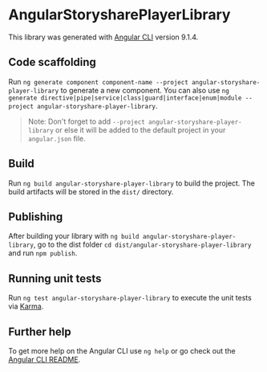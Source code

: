 # AngularStorysharePlayerLibrary

This library was generated with [Angular CLI](https://github.com/angular/angular-cli) version 9.1.4.

## Code scaffolding

Run `ng generate component component-name --project angular-storyshare-player-library` to generate a new component. You can also use `ng generate directive|pipe|service|class|guard|interface|enum|module --project angular-storyshare-player-library`.
> Note: Don't forget to add `--project angular-storyshare-player-library` or else it will be added to the default project in your `angular.json` file. 

## Build

Run `ng build angular-storyshare-player-library` to build the project. The build artifacts will be stored in the `dist/` directory.

## Publishing

After building your library with `ng build angular-storyshare-player-library`, go to the dist folder `cd dist/angular-storyshare-player-library` and run `npm publish`.

## Running unit tests

Run `ng test angular-storyshare-player-library` to execute the unit tests via [Karma](https://karma-runner.github.io).

## Further help

To get more help on the Angular CLI use `ng help` or go check out the [Angular CLI README](https://github.com/angular/angular-cli/blob/master/README.md).
